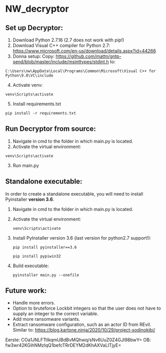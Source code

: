 # NW_decryptor


Set up Decryptor:
------
1. Download Python 2.7.16 (2.7 does not work with pip!)
2. Download Visual C++ compiler for Python 2.7:
https://www.microsoft.com/en-us/download/details.aspx?id=44266
3. Donna setup:
Copy:
https://github.com/mattn/gntp-send/blob/master/include/msinttypes/stdint.h
to:

`C:\Users\nw\AppData\Local\Programs\Common\Microsoft\Visual C++ for Python\9.0\VC\include`

4. Activate venv:

`venv\Scripts\activate`

5. Install requirements.txt

`pip install -r requirements.txt`


Run Decryptor from source:
------
1. Navigate in cmd to the folder in which main.py is located.
2. Activate the virtual environment:

`venv\Scripts\activate`

3. Run main.py


Standalone executable:
------
In order to create a standalone executable, you will need to install Pyinstaller **version 3.6**.

1. Navigate in cmd to the folder in which main.py is located.
2. Activate the virtual environment:

	`venv\Scripts\activate`
	
3. Install PyInstaller version 3.6 (last version for python2.7 support!):

	`pip install pyinstaller==3.6`
	
	`pip install pypiwin32`
	
4. Build executable:

	`pyinstaller main.py --onefile`




Future work:
------
- Handle more errors.
- Option to bruteforce Lockbit integers so that the user does not have to supply an integer to the correct variable.
- Add more ransomware variants.
- Extract ransomware configuration, such as an actor ID from REvil. Similar to: https://blog.kartone.ninja/2020/10/29/project-sodinokibi/

Eerste: COa1JNLFTtIkqmUBdBvMQhwq/sNv6UuZ0Z4GJl98bwY=
OB: fw3wr42KGihNMzIqQ1befcTRrDEYM2dKhAXVaLITjyE=

